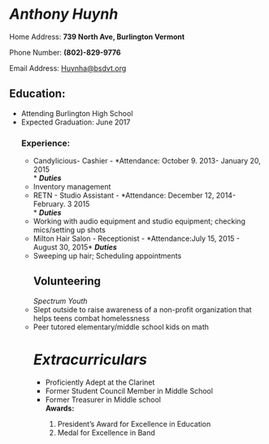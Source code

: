 ###
<h1><i>Anthony Huynh</h1></i>
<p>Home Address: <b>739 North Ave, Burlington Vermont</b></p>
<p>Phone Number: <b>(802)-829-9776</b><p>
<p>Email Address: <a href="mailto:Huynha@bsdvt.org"> Huynha@bsdvt.org </a> </p>
<h2>Education:</h2>
<ul>
<li>Attending Burlington High School</li>
<li>Expected Graduation: June 2017</li>
<h3>Experience:</h3>
<ul>
<li>Candylicious- Cashier - *Attendance: October 9. 2013- January 20, 2015</li>*
<i><b>Duties</b></i>
<li>Inventory management</li>
<li>RETN - Studio Assistant - *Attendance: December 12, 2014- February. 3 2015</li>*
<b><i>Duties</b></i>
<li>Working with audio equipment and studio equipment; checking mics/setting up shots<li>
Milton Hair Salon - Receptionist - *Attendance:July 15, 2015 - August 30, 2015*
<b><i>Duties</b></i>
<li>Sweeping up hair; Scheduling appointments</li>
<b><h2>Volunteering</h3></b>
<i>Spectrum Youth</i>
<li>Slept outside to raise awareness of a non-profit organization that helps teens combat homelessness</li>
<li>Peer tutored elementary/middle school kids on math</li>
<i><h1>Extracurriculars</h1></i>
<ul>
<li>Proficiently Adept at the Clarinet</li>
<li>Former Student Council Member in Middle School</li>
<li>Former Treasurer in Middle school</li>
<b>Awards:</b>
<ol>
<li>President’s Award for Excellence in Education</li>
<li>Medal for Excellence in Band</li>
